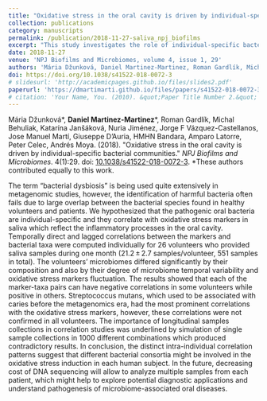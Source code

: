 ```yaml
---
title: "Oxidative stress in the oral cavity is driven by individual-specific bacterial communities"
collection: publications
category: manuscripts
permalink: /publication/2018-11-27-saliva_npj_biofilms
excerpt: "This study investigates the role of individual-specific bacterial communities in driving oxidative stress in the oral cavity."
date: 2018-11-27
venue: 'NPJ Biofilms and Microbiomes, volume 4, issue 1, 29'
authors: 'Mária Džunková, Daniel Martinez-Martinez, Roman Gardlík, Michal Behuliak, Katarína Janšáková, Nuria Jiménez, Jorge F Vázquez-Castellanos, Jose Manuel Martí, Giuseppe D’Auria, HMHN Bandara, Amparo Latorre, Peter Celec, Andrés Moya'
doi: https://doi.org/10.1038/s41522-018-0072-3
# slidesurl: 'http://academicpages.github.io/files/slides2.pdf'
paperurl: 'https://dmartimarti.github.io/files/papers/s41522-018-0072-3.pdf'
# citation: 'Your Name, You. (2010). &quot;Paper Title Number 2.&quot; <i>Journal 1</i>. 1(2).'
---
```


Mária Džunková\*, **Daniel Martinez-Martinez**\*, Roman Gardlík, Michal Behuliak, Katarína Janšáková, Nuria Jiménez, Jorge F Vázquez-Castellanos, Jose Manuel Martí, Giuseppe D’Auria, HMHN Bandara, Amparo Latorre, Peter Celec, Andrés Moya. (2018). "Oxidative stress in the oral cavity is driven by individual-specific bacterial communities." *NPJ Biofilms and Microbiomes*. 4(1):29. doi: [10.1038/s41522-018-0072-3](https://www.nature.com/articles/s41522-018-0072-3). \*These authors contributed equally to this work.

The term “bacterial dysbiosis” is being used quite extensively in metagenomic studies, however, the identification of harmful bacteria often fails due to large overlap between the bacterial species found in healthy volunteers and patients. We hypothesized that the pathogenic oral bacteria are individual-specific and they correlate with oxidative stress markers in saliva which reflect the inflammatory processes in the oral cavity. Temporally direct and lagged correlations between the markers and bacterial taxa were computed individually for 26 volunteers who provided saliva samples during one month (21.2 ± 2.7 samples/volunteer, 551 samples in total). The volunteers’ microbiomes differed significantly by their composition and also by their degree of microbiome temporal variability and oxidative stress markers fluctuation. The results showed that each of the marker-taxa pairs can have negative correlations in some volunteers while positive in others. Streptococcus mutans, which used to be associated with caries before the metagenomics era, had the most prominent correlations with the oxidative stress markers, however, these correlations were not confirmed in all volunteers. The importance of longitudinal samples collections in correlation studies was underlined by simulation of single sample collections in 1000 different combinations which produced contradictory results. In conclusion, the distinct intra-individual correlation patterns suggest that different bacterial consortia might be involved in the oxidative stress induction in each human subject. In the future, decreasing cost of DNA sequencing will allow to analyze multiple samples from each patient, which might help to explore potential diagnostic applications and understand pathogenesis of microbiome-associated oral diseases.



